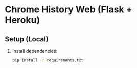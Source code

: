 # Chrome History Web (Flask + Heroku)

## Setup (Local)
1. Install dependencies:
   ```bash
   pip install -r requirements.txt
